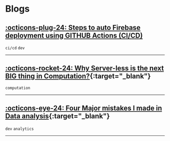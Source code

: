 # Blogs


## [:octicons-plug-24: Steps to auto Firebase deployment using GITHUB Actions (CI/CD)](dev/firebase_auto_deployment.md)
`ci/cd` `dev`

---

## [:octicons-rocket-24: Why Server-less is the next BIG thing in Computation?](https://medium.com/techfeeds/why-server-less-is-the-next-big-thing-in-computation-ed824360089a){:target="_blank"}
`computation`

---

## [:octicons-eye-24: Four Major mistakes I made in Data analysis](https://medium.com/techfeeds/four-major-mistakes-i-made-in-data-analysis-2ba2822ad8b9){:target="_blank"}
`dev` `analytics`

---